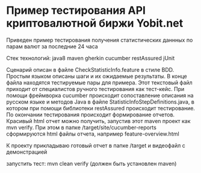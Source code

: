 # Пример тестирования API криптовалютной биржи Yobit.net

Приведен пример тестирования получения статистических даннных по парам валют
за последние 24 часа

Стек технологий:
java8
maven
gherkin
cucumber
restAssured
jUnit

Сценарий описан в файле CheckStatisticInfo.feature в стиле BDD.
Простым языком описаны шаги и их ожидаемые результаты.
В конце файла находятся тестируемые пары для примера.
Этот текстовый файл приходит от специалистов ручного тестирования
как тест-кейс.
При помощи фреймворка cucumber происходит сопоставление описания на 
русском языке и методов Java в файле StatisticInfoStepDefinitions.java,
в котором при помощи библиотеки restAssured происходит тестирование.
По окончании тестирования происходит формирование отчетов.
Красивый html отчет можно получить, запустив этот maven проект как
mvn verify. При этом в папке /target/site/cucumber-reports сформируются
html файлы отчета, например feature-overview.html 

К проекту прикладываю готовый отчет в папке /target и видеофайл 
с демонстрацией

запустить тест: mvn clean verify     (должен быть установлен maven)

